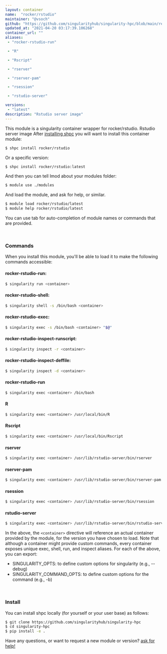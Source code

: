 ```yaml
---
layout: container
name:  "rocker/rstudio"
maintainer: "@vsoch"
github: "https://github.com/singularityhub/singularity-hpc/blob/main/registry/rocker/rstudio/container.yaml"
updated_at: "2021-04-20 03:17:39.106268"
container_url: ""
aliases:
 - "rocker-rstudio-run"

 - "R"

 - "Rscript"

 - "rserver"

 - "rserver-pam"

 - "rsession"

 - "rstudio-server"

versions:
 - "latest"
description: "Rstudio server image"
---
```


This module is a singularity container wrapper for rocker/rstudio.
Rstudio server image
After [installing shpc](#install) you will want to install this container module:

```bash
$ shpc install rocker/rstudio
```

Or a specific version:

```bash
$ shpc install rocker/rstudio:latest
```

And then you can tell lmod about your modules folder:

```bash
$ module use ./modules
```

And load the module, and ask for help, or similar.

```bash
$ module load rocker/rstudio/latest
$ module help rocker/rstudio/latest
```

You can use tab for auto-completion of module names or commands that are provided.

<br>

### Commands

When you install this module, you'll be able to load it to make the following commands accessible:

#### rocker-rstudio-run:

```bash
$ singularity run <container>
```

#### rocker-rstudio-shell:

```bash
$ singularity shell -s /bin/bash <container>
```

#### rocker-rstudio-exec:

```bash
$ singularity exec -s /bin/bash <container> "$@"
```

#### rocker-rstudio-inspect-runscript:

```bash
$ singularity inspect -r <container>
```

#### rocker-rstudio-inspect-deffile:

```bash
$ singularity inspect -d <container>
```


#### rocker-rstudio-run
       
```bash
$ singularity exec <container> /bin/bash
```


#### R
       
```bash
$ singularity exec <container> /usr/local/bin/R
```


#### Rscript
       
```bash
$ singularity exec <container> /usr/local/bin/Rscript
```


#### rserver
       
```bash
$ singularity exec <container> /usr/lib/rstudio-server/bin/rserver
```


#### rserver-pam
       
```bash
$ singularity exec <container> /usr/lib/rstudio-server/bin/rserver-pam
```


#### rsession
       
```bash
$ singularity exec <container> /usr/lib/rstudio-server/bin/rsession
```


#### rstudio-server
       
```bash
$ singularity exec <container> /usr/lib/rstudio-server/bin/rstudio-server
```



In the above, the `<container>` directive will reference an actual container provided
by the module, for the version you have chosen to load. Note that although a container
might provide custom commands, every container exposes unique exec, shell, run, and
inspect aliases. For each of the above, you can export:

 - SINGULARITY_OPTS: to define custom options for singularity (e.g., --debug)
 - SINGULARITY_COMMAND_OPTS: to define custom options for the command (e.g., -b)

<br>
  
### Install

You can install shpc locally (for yourself or your user base) as follows:

```bash
$ git clone https://github.com/singularityhub/singularity-hpc
$ cd singularity-hpc
$ pip install -e .
```

Have any questions, or want to request a new module or version? [ask for help!](https://github.com/singularityhub/singularity-hpc/issues)